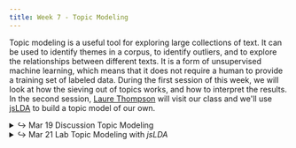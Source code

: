 ```yaml
---
title: Week 7 - Topic Modeling
---
```

Topic modeling is a useful tool for exploring large collections of text. It can be used to identify themes in a corpus, to identify outliers, and to explore the relationships between different texts. It is a form of unsupervised machine learning, which means that it does not require a human to provide a training set of labeled data. During the first session of this week, we will look at how the sieving out of topics works, and how to interpret the results. In the second session, [Laure Thompson](https://cdh.princeton.edu/people/laure-thompson/) will visit our class and we'll use [jsLDA](https://mimno.infosci.cornell.edu/jsLDA/) to build a topic model of our own.

<details>
  <summary class="session-summary">
    <span class="arrow">↪</span>
    <span class="date-label">Mar 19</span>
    <span class="label label-blue">Discussion</span>
    <span class="session-title">Topic Modeling</span>
  </summary>
  <div markdown="1">
- [Slides](https://docs.google.com/presentation/d/1MyqVCdfpyicH5UapZUVeHDNvSGeOWv69Zgj0KYsf5jE/edit?usp=sharing)
- Pre-Class Reflection <small>&rarr; **Perusall annotations not required for these readings.**</small>
  - [Froehlich, Heather. _Moby Dick Is About Whales, or Why Should We Count Words?_](https://hfroehli.ch/2019/09/27/moby-dick-is-about-whales-or-why-should-we-count-words/).
  - [Blei, David M. “Topic Modeling and Digital Humanities.”](https://journalofdigitalhumanities.org/2-1/topic-modeling-and-digital-humanities-by-david-m-blei/) _Journal of Digital Humanities_, vol. 2, no. 1, 2012.
  - [Nelson, Robert K. _Mining the Dispatch_](https://dsl.richmond.edu/dispatch/).
  - **Post your reflection in the** <a href="https://introtodh--spring2024.slack.com/archives/C06F1KS1ULT" style="color: #ee6374;">**#reflections** </a>**channel on Slack** <a style="color: #ee6374;">**before 9am on the day of our class.**</a>

</div>
</details>

<details>
  <summary class="session-summary">
    <span class="arrow">↪</span>
    <span class="date-label">Mar 21</span>
    <span class="label label-red">Lab</span>
    <span class="session-title">Topic Modeling with <i>jsLDA</i></span>
  </summary>
  <div markdown="1">
- [Slides](https://drive.google.com/file/d/1JMXOsYPrlpI5Ay6RbMMwS4QTBf9bqloZ/view?usp=sharing), data, and other resources:
  - [jsLDA website](https://mimno.infosci.cornell.edu/jsLDA/)
  - [Data](https://drive.google.com/drive/folders/10Wg9n4IutZanknePYxOSONTGm0lseFep?usp=sharing)
  - [Themes identified from 3,000 volumes of Speculative Fiction (SF)](https://mimno.infosci.cornell.edu/sf/) from the [HathiTrust](https://www.hathitrust.org/) digital library.
- Pre-Class Reflection <small>&rarr; **Perusall annotations not required for these readings.**</small>
  - [Boyd-Graber, Jordan, et al. “Applications of Topic Models.”](https://app.perusall.com/courses/introdh24/boyd-graber-et-al-2017-applications-of-topic-models) _Foundations and Trends in Information Retrieval_, vol. 11, no. 2–3, 2017, pp. 143–296. <small>&rarr; This is a big one! No need to read in depth; become acquainted with chapters 1.1, 1.2 (+ 1.3 if you want to get a bit more technical), chapter 3, and chapter 6.</small>
  - [Antoniak, Maria. _A Computational Reading of a Birth Stories Community_](https://maria-antoniak.github.io//2019/11/04/computational-reading-birth-stories.html). 5 Nov. 2019.
  - **Post your reflection in the** <a href="https://introtodh--spring2024.slack.com/archives/C06F1KS1ULT" style="color: #ee6374;">**#reflections** </a>**channel on Slack** <a style="color: #ee6374;">**before 9am on the day of our class.**</a>

</div>
</details>
